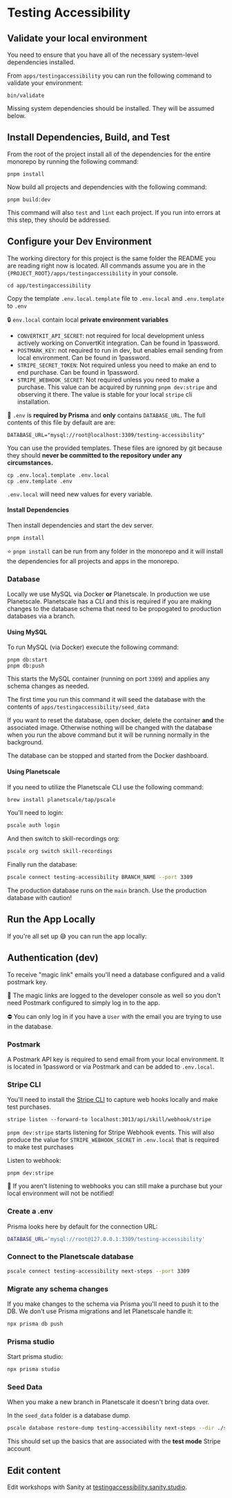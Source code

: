 # Testing Accessibility 

## Validate your local environment

You need to ensure that you have all of the necessary system-level dependencies installed.

From `apps/testingaccessibility` you can run the following command to validate your environment:

```shell
bin/validate
```

Missing system dependencies should be installed. They will be assumed below.

## Install Dependencies, Build, and Test

From the root of the project install all of the dependencies for the entire monorepo by running the following command:

```shell
pnpm install
```

Now build all projects and dependencies with the following command:

```shell
pnpm build:dev
```

This command will also `test` and `lint` each project. If you run into errors at this step, they should be addressed.

## Configure your Dev Environment

The working directory for this project is the same folder the README you are reading right now is located. All commands assume you are in the `{PROJECT_ROOT}/apps/testingaccessibility` in your console.

```shell
cd app/testingaccessibility
```

Copy the template `.env.local.template` file to `.env.local` and `.env.template` to `.env`

🔒 `env.local` contain local __private environment variables__

* `CONVERTKIT_API_SECRET`: not required for local development unless actively working on ConvertKit integration. Can be found in 1password.
* `POSTMARK_KEY`: not required to run in dev, but enables email sending from local environment. Can be found in 1password.
* `STRIPE_SECRET_TOKEN`: Not required unless you need to make an end to end purchase. Can be found in 1password.
* `STRIPE_WEBHOOK_SECRET`: Not required unless you need to make a purchase. This value can be acquired by running `pnpm dev:stripe` and observing it there. The value is stable for your local `stripe` cli installation.

👋 `.env` is **required by Prisma** and **only** contains `DATABASE_URL`. The full contents
of this file by default are are:

```shell
DATABASE_URL="mysql://root@localhost:3309/testing-accessibility"
```

You can use the provided templates. These files are ignored by git because they should **never be committed to the repository under any circumstances.**

```shell
cp .env.local.template .env.local
cp .env.template .env
```

`.env.local` will need new values for every variable.

#### Install Dependencies

Then install dependencies and start the dev server.

```shell
pnpm install
```

⭐️ `pnpm install` can be run from any folder in the monorepo and it will install the dependencies for all projects and apps in the monorepo.

### Database

Locally we use MySQL via Docker **or** Planetscale. In production we use Planetscale. Planetscale has a CLI and this is required if you are making changes to the database schema that need to be propogated to production databases via a branch.

#### Using MySQL

To run MySQL (via Docker) execute the following command:

```shell
pnpm db:start
pnpm db:push
```

This starts the MySQL container (running on port `3309`) and applies any schema changes as needed.

The first time you run this command it will seed the database with the contents of `apps/testingaccessibility/seed_data`

If you want to reset the database, open docker, delete the container **and** the associated image. Otherwise nothing will be changed with the database when you run the above command but it will be running normally in the background.

The database can be stopped and started from the Docker dashboard.

#### Using Planetscale

If you need to utilize the Planetscale CLI use the following command:

```bash
brew install planetscale/tap/pscale
```

You'll need to login:

```bash
pscale auth login
```

And then switch to skill-recordings org:

```bash
pscale org switch skill-recordings
```

Finally run the database:

```bash
pscale connect testing-accessibility BRANCH_NAME --port 3309
```

The production database runs on the `main` branch. Use the production database with caution!

## Run the App Locally

If you're all set up 😅 you can run the app locally:

## Authentication (dev)

To receive "magic link" emails you'll need a database configured and a valid postmark key.

👋 The magic links are logged to the developer console as well so you don't need Postmark configured to simply log in to the app.

⛔️ You can only log in if you have a `User` with the email you are trying to use in the database.

### Postmark

A Postmark API key is required to send email from your local environment. It is located in 1password or via Postmark and can be added to `.env.local`.

### Stripe CLI

You'll need to install the [Stripe CLI](https://stripe.com/docs/stripe-cli) to capture web hooks locally and make test purchases.

`stripe listen --forward-to localhost:3013/api/skill/webhook/stripe`

`pnpm dev:stripe` starts listening for Stripe Webhook events. This will also produce the value for `STRIPE_WEBHOOK_SECRET` in `.env.local` that is required to make test purchases

Listen to webhook:

```shell
pnpm dev:stripe
```

👋 If you aren't listening to webhooks you can still make a purchase but your local environment will not be notified!

### Create a .env

Prisma looks here by default for the connection URL:

```bash
DATABASE_URL='mysql://root@127.0.0.1:3309/testing-accessibility'
```

### Connect to the Planetscale database

```bash
pscale connect testing-accessibility next-steps --port 3309
```

### Migrate any schema changes

If you make changes to the schema via Prisma you'll need to push it to the DB. We don't use Prisma migrations and let Planetscale handle it:

```bash
npx prisma db push
```

### Prisma studio

Start prisma studio:

```bash
npx prisma studio
```

### Seed Data

When you make a new branch in Planetscale it doesn't bring data over.

In the `seed_data` folder is a database dump.

```bash
pscale database restore-dump testing-accessibility next-steps --dir ./seed_data/pscale_data_dump
```

This should set up the basics that are associated with the **test mode** Stripe account

## Edit content

Edit workshops with Sanity at [testingaccessibility.sanity.studio](https://testingaccessibility.sanity.studio/).